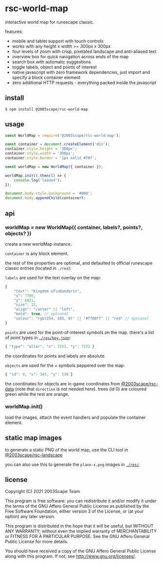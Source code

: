 # rsc-world-map
interactive world map for runescape classic.

features:
* mobile and tablet support with touch controls
* works with any height x width >= 300px x 300px
* four levels of zoom with crisp, pixelated landscape and anti-aliased text
* overview box for quick navigation across ends of the map
* search box with automatic suggestions
* toggle labels, object and points of interest
* native javascript with zero framework dependencies, just import and specify a
block container element
* zero additional HTTP requests - everything packed inside the javascript

## install

    $ npm install @2003scape/rsc-world-map

## usage
```javascript
const WorldMap = require('@2003scape/rsc-world-map');

const container = document.createElement('div');
container.style.height = '300px';
container.style.width = '300px';
container.style.border = '1px solid #f0f';

const worldMap = new WorldMap({ container });

worldMap.init().then(() => {
    console.log('loaded');
});

document.body.style.background = '#000';
document.body.appendChild(container);
```

## api

### worldMap = new WorldMap({ container, labels?, points?, objects? })
create a new worldMap instance.

`container` is any block element.

the rest of the properties are optional, and defaulted to official runescape
classic entries (located in `./res`):

`labels` are used for the text overlay on the map:

```javascript
{
    "text": "Kingdom of\nKandarin",
    "x": 7705,
    "y": 6821,
    "size": 12,
    "align": "center" || "left",
    "bold": true, // optional
    "colour": "rgb(254, 165, 0)" || "#ff00ff" || "red" // optional
}
```

`points` are used for the point-of-interest symbols on the map. there's a list
of point types in [`./res/key.json`](/res/key.json):

```javascript
{ "type": "altar", "x": 7253, "y": 7272 }
```

the coordinates for points and labels are absolute.

`objects` are used for the *+* symbols peppered over the map:

```javascript
{ "id": 0, "x": 345, "y": 538 }
```

the coordinates for objects are in-game coordinates from
[@2003scape/rsc-data](https://github.com/2003scape/rsc-data/blob/master/locations/objects.json)
(note that `direction` is not needed here). trees (id 0) are coloured green
while the rest are orange.

### worldMap.init()
load the images, attach the event handlers and populate the container element.

## static map images
to generate a static PNG of the world map, use the CLI tool in
[@2003scape/rsc-landscape](https://github.com/2003scape/rsc-landscape#cli-usage)

you can also use this to generate the `plane-x.png` images in [`./res/`](/res/).

## license
Copyright (C) 2021  2003Scape Team

This program is free software: you can redistribute it and/or modify
it under the terms of the GNU Affero General Public License as
published by the Free Software Foundation, either version 3 of the
License, or (at your option) any later version.

This program is distributed in the hope that it will be useful,
but WITHOUT ANY WARRANTY; without even the implied warranty of
MERCHANTABILITY or FITNESS FOR A PARTICULAR PURPOSE.  See the
GNU Affero General Public License for more details.

You should have received a copy of the GNU Affero General Public License
along with this program.  If not, see http://www.gnu.org/licenses/.
